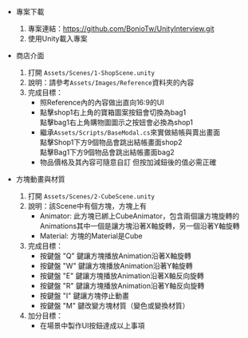 * 專案下載
  1. 專案連結：https://github.com/BonioTw/UnityInterview.git
  2. 使用Unity載入專案
* 商店介面
  1. 打開 `Assets/Scenes/1-ShopScene.unity`
  2. 說明：請參考`Assets/Images/Reference`資料夾的內容
  3. 完成目標：
     * 照Reference內的內容做出直向16:9的UI
     * 點擊shop1右上角的寶箱圖案按鈕會切換為bag1<br>
       點擊bag1右上角購物圖圖示之按妞會必換為shop1
     * 繼承`Assets/Scripts/BaseModal.cs`來實做結帳與賣出畫面<br>
       點擊Shop1下方9個物品會跳出結帳畫面shop2<br>
       點擊Bag1下方9個物品會跳出結帳畫面bag2
     * 物品價格及其內容可隨意自訂 但按加減鈕後的值必需正確

* 方塊動畫與材質
  1. 打開 `Assets/Scenes/2-CubeScene.unity`
  2. 說明：該Scene中有個方塊，方塊上有
     * Animator: 此方塊已綁上CubeAnimator，包含兩個讓方塊旋轉的Animations其中一個是讓方塊沿著X軸旋轉，另一個沿著Y軸旋轉
     * Material: 方塊的Material是Cube
  3. 完成目標：
     * 按鍵盤 "Q" 鍵讓方塊播放Animation沿著X軸旋轉
     * 按鍵盤 "W" 鍵讓方塊播放Animation沿著Y軸旋轉
     * 按鍵盤 "E" 鍵讓方塊播放Animation沿著X軸反向旋轉
     * 按鍵盤 "R" 鍵讓方塊播放Animation沿著Y軸反向旋轉
     * 按鍵盤 "I" 鍵讓方塊停止動畫
     * 按鍵盤 "M" 鍵改變方塊材質（變色或變換材質）
  4. 加分目標：
     * 在場景中製作UI按鈕達成以上事項
